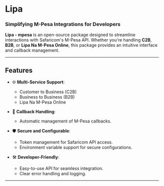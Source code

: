 # Lipa  
### Simplifying M-Pesa Integrations for Developers  

**Lipa - mpesa** is an open-source package designed to streamline interactions with Safaricom's M-Pesa API. Whether you're handling **C2B**, **B2B**, or **Lipa Na M-Pesa Online**, this package provides an intuitive interface and callback management.  

---

## Features  

- 🌐 **Multi-Service Support**:  
  - Customer to Business (C2B)  
  - Business to Business (B2B)  
  - Lipa Na M-Pesa Online  

- 🔄 **Callback Handling**:  
  - Automatic management of M-Pesa callbacks.  

- 🛡️ **Secure and Configurable**:  
  - Token management for Safaricom API access.  
  - Environment variable support for secure configurations.  

- 🛠️ **Developer-Friendly**:  
  - Easy-to-use API for seamless integration.  
  - Clear error handling and logging.  

---


